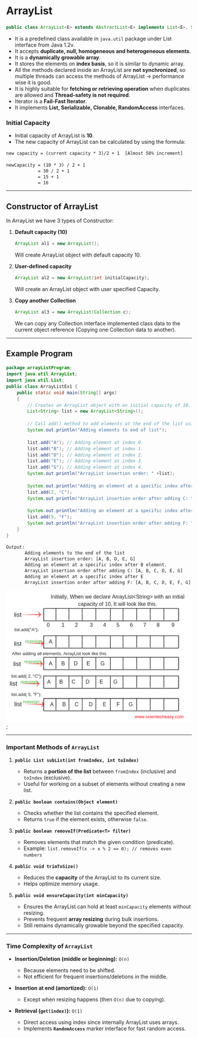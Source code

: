 # ArrayList<E>

```java
public class ArrayList<E> extends AbstractList<E> implements List<E>, Serializable, Clonable, RandomAccess
````

* It is a predefined class available in `java.util` package under List interface from Java 1.2v.
* It accepts **duplicate, null, homogeneous and heterogeneous elements**.
* It is a **dynamically growable array**.
* It stores the elements on **index basis**, so it is similar to dynamic array.
* All the methods declared inside an ArrayList are **not synchronized**, so multiple threads can access the methods of ArrayList → performance wise it is good.
* It is highly suitable for **fetching or retrieving operation** when duplicates are allowed and **Thread-safety is not required**.
* Iterator is a **Fail-Fast Iterator**.
* It implements **List, Serializable, Clonable, RandomAccess** interfaces.

### Initial Capacity

* Initial capacity of ArrayList is **10**.
* The new capacity of ArrayList can be calculated by using the formula:

```
new capacity = (current capacity * 3)/2 + 1  [Almost 50% increment]

newCapacity = (10 * 3) / 2 + 1
            = 30 / 2 + 1
            = 15 + 1
            = 16
```
---

## Constructor of ArrayList

In ArrayList we have 3 types of Constructor:

1. **Default capacity (10)**

   ```java
   ArrayList al1 = new ArrayList();
   ```

   Will create ArrayList object with default capacity 10.

2. **User-defined capacity**

   ```java
   ArrayList al2 = new ArrayList(int initialCapacity);
   ```

   Will create an ArrayList object with user specified Capacity.

3. **Copy another Collection**

   ```java
   ArrayList al3 = new ArrayList(Collection c);
   ```

   We can copy any Collection interface implemented class data to the current object reference (Copying one Collection data to another).

---

## Example Program

```java
package arrayListProgram;
import java.util.ArrayList;
import java.util.List;
public class ArrayListEx1 {
    public static void main(String[] args)
    {
        // Creates an ArrayList object with an initial capacity of 10. 
        List<String> list = new ArrayList<String>();

        // Call add() method to add elements at the end of the list using the reference variable list. 
        System.out.println("Adding elements to end of list");

        list.add("A"); // Adding element at index 0.
        list.add("B"); // Adding element at index 1.
        list.add("D"); // Adding element at index 2.
        list.add("E"); // Adding element at index 3.
        list.add("G"); // Adding element at index 4.
        System.out.println("ArrayList insertion order: " +list);

        System.out.println("Adding an element at a specific index after B element.");
        list.add(2, "C");
        System.out.println("ArrayList insertion order after adding C: " +list );

        System.out.println("Adding an element at a specific index after E");
        list.add(5, "F");
        System.out.println("ArrayList insertion order after adding F: " +list);
    }
}

```

```
Output: 
       Adding elements to the end of the list 
       ArrayList insertion order: [A, B, D, E, G] 
       Adding an element at a specific index after B element. 
       ArrayList insertion order after adding C: [A, B, C, D, E, G] 
       Adding an element at a specific index after E 
       ArrayList insertion order after adding F: [A, B, C, D, E, F, G]
```

![Explanation with diagram](https://github.com/lalitpatil891/Code-with-Java/blob/main/CollectionsNotesAndPrograms/Notes/List/ArrayList%20(Class%20-%20implements%20List)/java-arraylist-program.png);

---

### Important Methods of `ArrayList`

1. **`public List subList(int fromIndex, int toIndex)`**

   * Returns a **portion of the list** between `fromIndex` (inclusive) and `toIndex` (exclusive).
   * Useful for working on a subset of elements without creating a new list.

2. **`public boolean contains(Object element)`**

   * Checks whether the list contains the specified element.
   * Returns `true` if the element exists, otherwise `false`.

3. **`public boolean removeIf(Predicate<T> filter)`**

   * Removes elements that match the given condition (predicate).
   * Example: `list.removeIf(x -> x % 2 == 0); // removes even numbers`

4. **`public void trimToSize()`**

   * Reduces the **capacity** of the ArrayList to its current size.
   * Helps optimize memory usage.

5. **`public void ensureCapacity(int minCapacity)`**

   * Ensures the ArrayList can hold at least `minCapacity` elements without resizing.
   * Prevents frequent **array resizing** during bulk insertions.
   * Still remains dynamically growable beyond the specified capacity.

---

### Time Complexity of `ArrayList`

* **Insertion/Deletion (middle or beginning):** `O(n)`

   * Because elements need to be shifted.
   * Not efficient for frequent insertions/deletions in the middle.

* **Insertion at end (amortized):** `O(1)`

   * Except when resizing happens (then `O(n)` due to copying).

* **Retrieval (`get(index)`):** `O(1)`

   * Direct access using index since internally ArrayList uses arrays.
   * Implements **`RandomAccess`** marker interface for fast random access.


